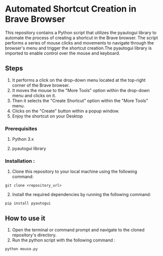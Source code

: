 # Automated Shortcut Creation in Brave Browser

This repository contains a Python script that utilizes the pyautogui library to automate the process of creating a shortcut in the Brave browser. The script performs a series of mouse clicks and movements to navigate through the browser's menu and trigger the shortcut creation.The pyautogui library is imported to enable control over the mouse and keyboard.

## Steps

1. It performs a click on the drop-down menu located at the top-right corner of the Brave browser.
2. It moves the mouse to the "More Tools" option within the drop-down menu and clicks on it.
3. Then it selects the "Create Shortcut" option within the "More Tools" menu.
4. Clicks on the "Create" button within a popup window.
5. Enjoy the shortcut on your Desktop

### Prerequisites

1. Python 3.x

2. pyautogui library

### Installation :

1. Clone this repository to your local machine using the following command:

```
git clone <repository_url>
```

2. Install the required dependencies by running the following command:

```
pip install pyautogui
```

## How to use it

1. Open the terminal or command prompt and navigate to the cloned repository's directory.
2. Run the python script with the following command :

```
python mouse.py
```
